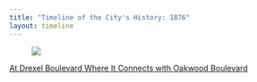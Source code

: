 ```yaml
---
title: "Timeline of the City's History: 1876"
layout: timeline
---
```


<article class="tile is-child box">
    <a href="/historical/timeline/1876/278" title="At Drexel Boulevard Where It Connects with Oakwood Boulevard">
        <figure class="image is-128x128">
            <img src="/img/timeline/1876/small/278.jpg">
        </figure>
        <div class="content">
            <p>At Drexel Boulevard Where It Connects with Oakwood Boulevard</p>
        </div>
    </a>
</article>